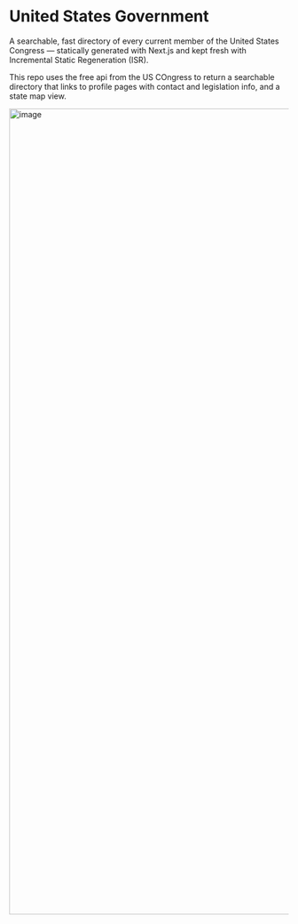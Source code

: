 # United States Government

A searchable, fast directory of every current member of the United States Congress — statically generated with Next.js and kept fresh with Incremental Static Regeneration (ISR).  


This repo uses the free api from the US COngress to return a searchable directory that links to profile pages with contact and legislation info, and a state map view.

<img width="1966" height="1450" alt="image" src="https://github.com/user-attachments/assets/9665b407-7ea8-423e-9ecb-d372ac3e5ea9" />
